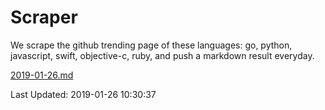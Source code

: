 # Scraper

We scrape the github trending page of these languages: go, python, javascript, swift, objective-c, ruby, and push a markdown result everyday.

[2019-01-26.md](https://github.com/henson/Scraper/blob/master/2019-01-26.md)

Last Updated: 2019-01-26 10:30:37